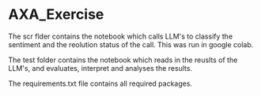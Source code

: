 # AXA_Exercise

The scr flder contains the notebook which calls LLM's to classify the sentiment and the reolution status of the call. This was run in google colab.

The test folder contains the notebook which reads in the reuslts of the LLM's, and evaluates, interpret and analyses the results.

The requirements.txt file contains all required packages.
